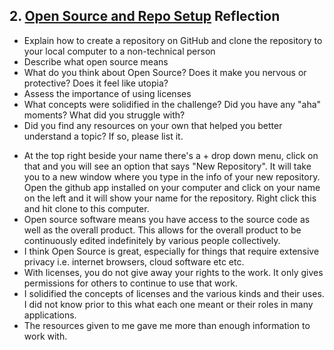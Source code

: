 ## 2. [Open Source and Repo Setup](2_set_up_repo/readme.md) Reflection

* Explain how to create a repository on GitHub and clone the repository to your local computer to a non-technical person
* Describe what open source means
* What do you think about Open Source? Does it make you nervous or protective? Does it feel like utopia?
* Assess the importance of using licenses
* What concepts were solidified in the challenge? Did you have any "aha" moments? What did you struggle with?
* Did you find any resources on your own that helped you better understand a topic? If so, please list it.

<!-- Add your reflection here. Remove the comment markers -->
* At the top right beside your name there's a + drop down menu, click on that and you will see an option that says "New Repository".  It will take you to a new window where you type in the info of your new repository.  Open the github app installed on your computer and click on your name on the left and it will show your name for the repository.  Right click this and hit clone to this computer.  
* Open source software means you have access to the source code as well as the overall product.  This allows for the overall product to be continuously edited indefinitely by various people collectively.
* I think Open Source is great, especially for things that require extensive privacy i.e. internet browsers, cloud software etc etc.  
* With licenses, you do not give away your rights to the work.  It only gives permissions for others to continue to use that work.
* I solidified the concepts of licenses and the various kinds and their uses.  I did not know prior to this what each one meant or their roles in many applications.
* The resources given to me gave me more than enough information to work with.  
